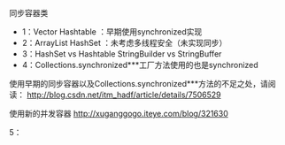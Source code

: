 同步容器类

- 1：Vector Hashtable ：早期使用synchronized实现    
- 2：ArrayList HashSet ：未考虑多线程安全（未实现同步）  
- 3：HashSet vs Hashtable StringBuilder vs StringBuffer
- 4：Collections.synchronized***工厂方法使用的也是synchronized

使用早期的同步容器以及Collections.synchronized***方法的不足之处，请阅读：
http://blog.csdn.net/itm_hadf/article/details/7506529

使用新的并发容器
http://xuganggogo.iteye.com/blog/321630

5：